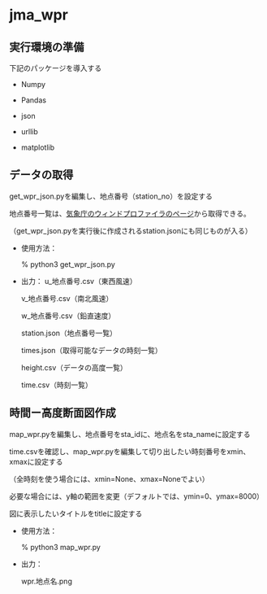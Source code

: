# jma_wpr

## 実行環境の準備

下記のパッケージを導入する

- Numpy

- Pandas

- json

- urllib

- matplotlib

## データの取得

get_wpr_json.pyを編集し、地点番号（station_no）を設定する

地点番号一覧は、[気象庁のウィンドプロファイラのページ](https://www.jma.go.jp/bosai/windprofiler/const/station.json "気象庁")から取得できる。

（get_wpr_json.pyを実行後に作成されるstation.jsonにも同じものが入る）

- 使用方法：

    % python3 get_wpr_json.py

- 出力：
    u_地点番号.csv（東西風速）
    
    v_地点番号.csv（南北風速）
    
    w_地点番号.csv（鉛直速度）
    
    station.json（地点番号一覧）
    
    times.json（取得可能なデータの時刻一覧）
    
    height.csv（データの高度一覧）
    
    time.csv（時刻一覧）

## 時間ー高度断面図作成

map_wpr.pyを編集し、地点番号をsta_idに、地点名をsta_nameに設定する

time.csvを確認し、map_wpr.pyを編集して切り出したい時刻番号をxmin、xmaxに設定する

（全時刻を使う場合には、xmin=None、xmax=Noneでよい）

必要な場合には、y軸の範囲を変更（デフォルトでは、ymin=0、ymax=8000）

図に表示したいタイトルをtitleに設定する

- 使用方法：

    % python3 map_wpr.py

- 出力：

    wpr.地点名.png
